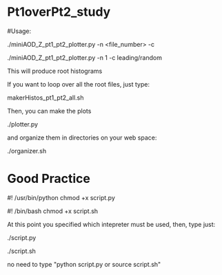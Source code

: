 # Pt1overPt2_study

#Usage:

./miniAOD_Z_pt1_pt2_plotter.py -n <file_number> -c <configuration>

./miniAOD_Z_pt1_pt2_plotter.py -n 1 -c leading/random

This will produce root histograms

If you want to loop over all the root files, just type:

makerHistos_pt1_pt2_all.sh

Then, you can make the plots

./plotter.py

and organize them in directories on your web space:

./organizer.sh


# Good Practice

#! /usr/bin/python
chmod +x script.py

#! /bin/bash
chmod +x script.sh

At this point you specified which intepreter must be used, then, type just:

./script.py

./script.sh

no need to type "python script.py or source script.sh"




